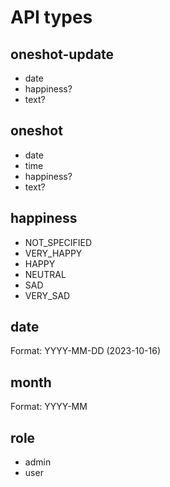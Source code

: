 # API types

## oneshot-update

* date
* happiness?
* text?

## oneshot

* date
* time
* happiness?
* text?

## happiness

* NOT_SPECIFIED
* VERY_HAPPY
* HAPPY
* NEUTRAL
* SAD
* VERY_SAD

## date

Format: YYYY-MM-DD (2023-10-16)

## month

Format: YYYY-MM

## role

* admin
* user
